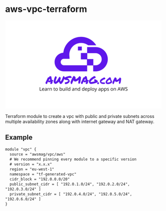 # aws-vpc-terraform

![awsmag.com](./AWSMAG.com.png)

Terraform module to create a vpc with public and private subnets across multiple availability zones along with internet gateway and NAT gateway.

## Example

```hcl
module "vpc" {
  source = "awsmag/vpc/aws"
  # We recommend pinning every module to a specific version
  # version = "x.x.x"
  region = "eu-west-1"
  namespace = "tf-generated-vpc"
  cidr_block = "192.0.0.0/20"
  public_subnet_cidr = [ "192.0.1.0/24", "192.0.2.0/24", "192.0.3.0/24" ]
  private_subnet_cidr = [ "192.0.4.0/24", "192.0.5.0/24", "192.0.6.0/24" ]
}
```


